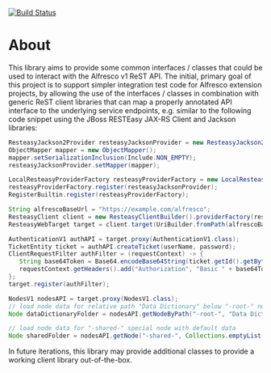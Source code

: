 [![Build Status](https://travis-ci.org/Acosix/alfresco-rest-client.svg?branch=master)](https://travis-ci.org/Acosix/alfresco-rest-client)

# About

This library aims to provide some common interfaces / classes that could be used to interact with the Alfresco v1 ReST API. The initial, primary goal of this project is to support simpler integration test code for Alfresco extension projects, by allowing the use of the interfaces / classes in combination with generic ReST client libraries that can map a properly annotated API interface to the underlying service endpoints, e.g. similar to the following code snippet using the JBoss RESTEasy JAX-RS Client and Jackson libraries:

```java
ResteasyJackson2Provider resteasyJacksonProvider = new ResteasyJackson2Provider();
ObjectMapper mapper = new ObjectMapper();
mapper.setSerializationInclusion(Include.NON_EMPTY);
resteasyJacksonProvider.setMapper(mapper);

LocalResteasyProviderFactory resteasyProviderFactory = new LocalResteasyProviderFactory(new ResteasyProviderFactory());
resteasyProviderFactory.register(resteasyJacksonProvider);
RegisterBuiltin.register(resteasyProviderFactory);

String alfrescoBaseUrl = "https://example.com/alfresco";
ResteasyClient client = new ResteasyClientBuilder().providerFactory(resteasyProviderFactory).build();
ResteasyWebTarget target = client.target(UriBuilder.fromPath(alfrescoBaseUrl));

AuthenticationV1 authAPI = target.proxy(AuthenticationV1.class);
TicketEntity ticket = authAPI.createTicket(userName, password);
ClientRequestFilter authFilter = (requestContext) -> {
   String base64Token = Base64.encodeBase64String(ticket.getId().getBytes(StandardCharsets.UTF_8));
   requestContext.getHeaders().add("Authorization", "Basic " + base64Token);
};
target.register(authFilter);

NodesV1 nodesAPI = target.proxy(NodesV1.class);
// load node data for relative path "Data Dictionary" below "-root-" node with "path" and "permissions" included
Node dataDictionaryFolder = nodesAPI.getNodeByPath("-root-", "Data Dictionary", Arrrays.asList("path", "permissions"), Collections.emptyList()); 

// load node data for "-shared-" special node with default data
Node sharedFolder = nodesAPI.getNode("-shared-", Collections.emptyList(), Collections.emptyList());
```

In future iterations, this library may provide additional classes to provide a working client library out-of-the-box.
